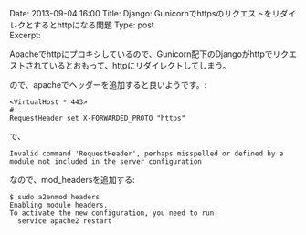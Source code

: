 Date: 2013-09-04  16:00
Title: Django: Gunicornでhttpsのリクエストをリダイレクとするとhttpになる問題
Type: post  
Excerpt:   


Apacheでhttpにプロキシしているので、Gunicorn配下のDjangoがhttpでリクエストされているとおもって、httpにリダイレクトしてしまう。

ので、apacheでヘッダーを追加すると良いようです。:

    <VirtualHost *:443>
    #...
    RequestHeader set X-FORWARDED_PROTO "https"

で、

    Invalid command 'RequestHeader', perhaps misspelled or defined by a module not included in the server configuration

なので、mod_headersを追加する:

    $ sudo a2enmod headers
    Enabling module headers.
    To activate the new configuration, you need to run:
      service apache2 restart